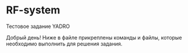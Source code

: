# RF-system
Тестовое задание YADRO

Добрый день!
Ниже в файле прикреплены команды и файлы, которые необходимо выполнить для решения задания.
